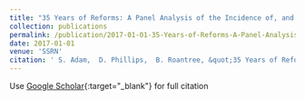 ```yaml
---
title: "35 Years of Reforms: A Panel Analysis of the Incidence of, and Employee and Employer Responses to, Social Security Contributions in the UK"
collection: publications
permalink: /publication/2017-01-01-35-Years-of-Reforms-A-Panel-Analysis-of-the-Incidence-of-and-Employee-and-Employer-Responses-to-Social-Security-Contributions-in-the-UK
date: 2017-01-01
venue: 'SSRN'
citation: ' S. Adam,  D. Phillips,  B. Roantree, &quot;35 Years of Reforms: A Panel Analysis of the Incidence of, and Employee and Employer Responses to, Social Security Contributions in the UK.&quot; SSRN, 2017.'
---
```

Use [Google Scholar](https://scholar.google.com/scholar?q=35+Years+of+Reforms:+A+Panel+Analysis+of+the+Incidence+of,+and+Employee+and+Employer+Responses+to,+Social+Security+Contributions+in+the+UK){:target="_blank"} for full citation